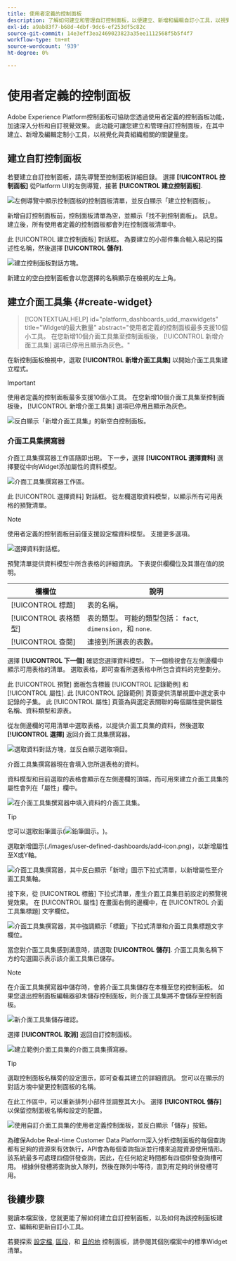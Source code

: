 ```yaml
---
title: 使用者定義的控制面板
description: 了解如何建立和管理自訂控制面板，以便建立、新增和編輯自訂小工具，以視覺化關鍵量度。
exl-id: a9ab83f7-b68d-4dbf-9dc6-ef253df5c82c
source-git-commit: 14e3eff3ea2469023823a35ee1112568f5b5f4f7
workflow-type: tm+mt
source-wordcount: '939'
ht-degree: 0%

---
```


# 使用者定義的控制面板

Adobe Experience Platform控制面板可協助您透過使用者定義的控制面板功能，加速深入分析和自訂視覺效果。 此功能可讓您建立和管理自訂控制面板，在其中建立、新增及編輯定制小工具，以視覺化與貴組織相關的關鍵量度。

<!-- Getting started / permissions section commented out for Beta. This will be necessary after GA only

## Getting started

To view dashboards in Adobe Experience Platform you must have the appropriate permissions enabled. Please read the [dashboards permissions documentation](./permissions.md#available-permissions) to learn how to grant users the ability to view, edit, and update Experience Platform dashboards using Adobe Admin Console. If you do not have administrator privileges for your organization, contact your product administrator to obtain the required permissions. -->

## 建立自訂控制面板

若要建立自訂控制面板，請先導覽至控制面板詳細目錄。 選擇 **[!UICONTROL 控制面板]** 從Platform UI的左側導覽，接著 **[!UICONTROL 建立控制面板]**.

![左側導覽中顯示控制面板的控制面板清單，並反白顯示「建立控制面板」。](./images/user-defined-dashboards/create-dashboard.png)

新增自訂控制面板前，控制面板清單為空，並顯示「找不到控制面板」。 訊息。 建立後，所有使用者定義的控制面板都會列在控制面板清單中。

此 [!UICONTROL 建立控制面板] 對話框。 為要建立的小部件集合輸入易記的描述性名稱，然後選擇 **[!UICONTROL 儲存]**.

![建立控制面板對話方塊。](./images/user-defined-dashboards/create-dashboard-dialog.png)

新建立的空白控制面板會以您選擇的名稱顯示在檢視的左上角。

## 建立介面工具集 {#create-widget}

>[!CONTEXTUALHELP]
>id="platform_dashboards_udd_maxwidgets"
>title="Widget的最大數量"
>abstract="使用者定義的控制面板最多支援10個小工具。 在您新增10個介面工具集至控制面板後， [!UICONTROL 新增介面工具集] 選項已停用且顯示為灰色。"

在新控制面板檢視中，選取 **[!UICONTROL 新增介面工具集]** 以開始介面工具集建立程式。

>[!IMPORTANT]
>
>使用者定義的控制面板最多支援10個小工具。 在您新增10個介面工具集至控制面板後， [!UICONTROL 新增介面工具集] 選項已停用且顯示為灰色。

![反白顯示「新增介面工具集」的新空白控制面板。](./images/user-defined-dashboards/add-new-widget.png)

### 介面工具集撰寫器

介面工具集撰寫器工作區隨即出現。 下一步，選擇 **[!UICONTROL 選擇資料]** 選擇要從中向Widget添加屬性的資料模型。

![介面工具集撰寫器工作區。](./images/user-defined-dashboards/widget-composer.png)

此 [!UICONTROL 選擇資料] 對話框。 從左欄選取資料模型，以顯示所有可用表格的預覽清單。

>[!NOTE]
>
>使用者定義的控制面板目前僅支援設定檔資料模型。 支援更多選項。

![選擇資料對話框。](./images/user-defined-dashboards/select-data-dialog.png)

預覽清單提供資料模型中所含表格的詳細資訊。 下表提供欄欄位及其潛在值的說明。

| 欄欄位 | 說明 |
|---|---|
| [!UICONTROL 標題] | 表的名稱。 |
| [!UICONTROL 表格類型] | 表的類型。 可能的類型包括： `fact`, `dimension`，和 `none`. |
| [!UICONTROL 查閱] | 連接到所選表的表數。 |

選擇 **[!UICONTROL 下一個]** 確認您選擇資料模型。 下一個檢視會在左側邊欄中顯示可用表格的清單。 選取表格，即可查看所選表格中所包含資料的完整劃分。

此 [!UICONTROL 預覽] 面板包含標籤 [!UICONTROL 記錄範例] 和 [!UICONTROL 屬性]. 此 [!UICONTROL 記錄範例] 頁簽提供清單視圖中選定表中記錄的子集。 此 [!UICONTROL 屬性] 頁簽為與選定表關聯的每個屬性提供屬性名稱、資料類型和源表。

從左側邊欄的可用清單中選取表格，以提供介面工具集的資料，然後選取 **[!UICONTROL 選擇]** 返回介面工具集撰寫器。

![選取資料對話方塊，並反白顯示選取項目。](./images/user-defined-dashboards/select-a-table.png)

介面工具集撰寫器現在會填入您所選表格的資料。

資料模型和目前選取的表格會顯示在左側邊欄的頂端，而可用來建立介面工具集的屬性會列在「屬性」欄中。

![在介面工具集撰寫器中填入資料的介面工具集。](./images/user-defined-dashboards/populated-widget-composer.png)

>[!TIP]
>
>您可以選取鉛筆圖示(![鉛筆圖示。](./images/user-defined-dashboards/edit-icon.png))。

選取新增圖示(./images/user-defined-dashboards/add-icon.png)，以新增屬性至X或Y軸。

![介面工具集撰寫器，其中反白顯示「新增」圖示下拉式清單，以新增屬性至介面工具集軸。](./images/user-defined-dashboards/attributes-dropdown.png)

接下來，從 [!UICONTROL 標籤] 下拉式清單，產生介面工具集目前設定的預覽視覺效果。 在 [!UICONTROL 屬性] 在畫面右側的邊欄中，在 [!UICONTROL 介面工具集標題] 文字欄位。

![介面工具集撰寫器，其中強調顯示「標籤」下拉式清單和介面工具集標題文字欄位。](./images/user-defined-dashboards/marks-dropdown-widget-title.png)

當您對介面工具集感到滿意時，請選取 **[!UICONTROL 儲存]**. 介面工具集名稱下方的勾選圖示表示該介面工具集已儲存。

>[!NOTE]
>
>在介面工具集撰寫器中儲存時，會將介面工具集儲存在本機至您的控制面板。 如果您退出控制面板編輯器卻未儲存控制面板，則介面工具集將不會儲存至控制面板。

![新介面工具集儲存確認。](./images/user-defined-dashboards/save-confirmation.png)

選擇 **[!UICONTROL 取消]** 返回自訂控制面板。

![建立範例介面工具集的介面工具集撰寫器。](./images/user-defined-dashboards/composed-widget.png)

>[!TIP]
>
>選取控制面板名稱旁的設定圖示，即可查看其建立的詳細資訊。 您可以在顯示的對話方塊中變更控制面板的名稱。

在此工作區中，可以重新排列小部件並調整其大小。 選擇 **[!UICONTROL 儲存]** 以保留控制面板名稱和設定的配置。

![使用自訂介面工具集的使用者定義控制面板，並反白顯示「儲存」按鈕。](./images/user-defined-dashboards/user-defined-dashboard.png)

為確保Adobe Real-time Customer Data Platform深入分析控制面板的每個查詢都有足夠的資源來有效執行，API會為每個查詢指派並行槽來追蹤資源使用情形。 該系統最多可處理四個併發查詢，因此，在任何給定時間都有四個併發查詢槽可用。 根據併發槽將查詢放入隊列，然後在隊列中等待，直到有足夠的併發槽可用。

## 後續步驟

閱讀本檔案後，您就更能了解如何建立自訂控制面板，以及如何為該控制面板建立、編輯和更新自訂小工具。

若要探索 [設定檔](./guides/profiles.md#standard-widgets), [區段](./guides/segments.md#standard-widgets)，和 [目的地](./guides/destinations.md#standard-widgets) 控制面板，請參閱其個別檔案中的標準Widget清單。
